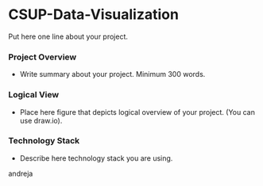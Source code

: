 # CSUP-Data-Visualization

Put here one line about your project.

### Project Overview

* Write summary about your project. Minimum 300 words.


### Logical View

* Place here figure that depicts logical overview of your project. (You can use draw.io).


### Technology Stack

* Describe here technology stack you are using.

andreja